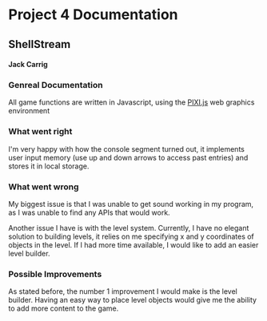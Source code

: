 # Project 4 Documentation
## ShellStream
#### Jack Carrig  


### Genreal Documentation
All game functions are written in Javascript, using the [PIXI.js](http://www.pixijs.com/) web graphics environment  

### What went right
I'm very happy with how the console segment turned out, it implements user input memory (use up and down arrows to access past entries)
and stores it in local storage. 

### What went wrong
My biggest issue is that I was unable to get sound working in my program, as I was unable to find any APIs that would work.  

Another issue I have is with the level system. Currently, I have no elegant solution to building levels, it relies on me specifying x
and y coordinates of objects in the level. If I had more time available, I would like to add an easier level builder.

### Possible Improvements
As stated before, the number 1 improvement I would make is the level builder. Having an easy way to place level objects would give me
the ability to add more content to the game.  
